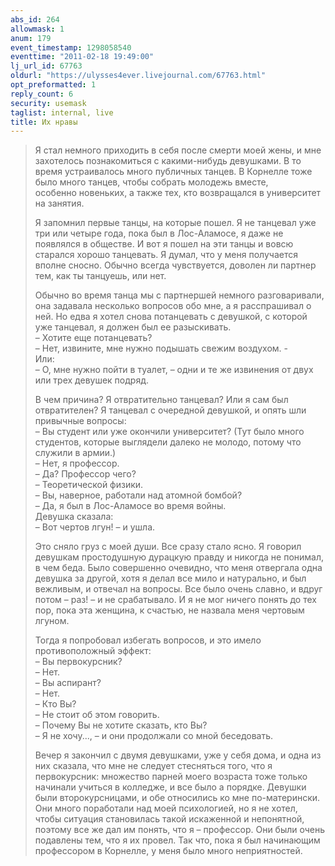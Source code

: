 ```yaml
---
abs_id: 264
allowmask: 1
anum: 179
event_timestamp: 1298058540
eventtime: "2011-02-18 19:49:00"
lj_url_id: 67763
oldurl: "https://ulysses4ever.livejournal.com/67763.html"
opt_preformatted: 1
reply_count: 6
security: usemask
taglist: internal, live
title: Их нравы
---
```


> Я стал немного приходить в себя после смерти моей жены, и мне
> захотелось познакомиться с какими-нибудь девушками. В то время
> устраивалось много публичных танцев. В Корнелле тоже было много
> танцев, чтобы собрать молодежь вместе, особенно новеньких, а также
> тех, кто возвращался в университет на занятия.  
>   
> Я запомнил первые танцы, на которые пошел. Я не танцевал уже три или
> четыре года, пока был в Лос-Аламосе, я даже не появлялся в обществе. И
> вот я пошел на эти танцы и вовсю старался хорошо танцевать. Я думал,
> что у меня получается вполне сносно. Обычно всегда чувствуется,
> доволен ли партнер тем, как ты танцуешь, или нет.  
>   
> Обычно во время танца мы с партнершей немного разговаривали, она
> задавала несколько вопросов обо мне, а я расспрашивал о ней. Но едва я
> хотел снова потанцевать с девушкой, с которой уже танцевал, я должен
> был ее разыскивать.  
> – Хотите еще потанцевать?  
> – Нет, извините, мне нужно подышать свежим воздухом. -  
> Или:  
> – О, мне нужно пойти в туалет, – одни и те же извинения от двух или
> трех девушек подряд.  
>   
> В чем причина? Я отвратительно танцевал? Или я сам был отвратителен? Я
> танцевал с очередной девушкой, и опять шли привычные вопросы:  
> – Вы студент или уже окончили университет? (Тут было много студентов,
> которые выглядели далеко не молодо, потому что служили в армии.)  
> – Нет, я профессор.  
> – Да? Профессор чего?  
> – Теоретической физики.  
> – Вы, наверное, работали над атомной бомбой?  
> – Да, я был в Лос-Аламосе во время войны.  
> Девушка сказала:  
> – Вот чертов лгун! – и ушла.  
>   
> Это сняло груз с моей души. Все сразу стало ясно. Я говорил девушкам
> простодушную дурацкую правду и никогда не понимал, в чем беда. Было
> совершенно очевидно, что меня отвергала одна девушка за другой, хотя я
> делал все мило и натурально, и был вежливым, и отвечал на вопросы. Все
> было очень славно, и вдруг потом – раз! – и не срабатывало. И я не мог
> ничего понять до тех пор, пока эта женщина, к счастью, не назвала меня
> чертовым лгуном.  
>   
> Тогда я попробовал избегать вопросов, и это имело противоположный
> эффект:  
> – Вы первокурсник?  
> – Нет.  
> – Вы аспирант?  
> – Нет.  
> – Кто Вы?  
> – Не стоит об этом говорить.  
> – Почему Вы не хотите сказать, кто Вы?  
> – Я не хочу..., – и они продолжали со мной беседовать.  
>   
> Вечер я закончил с двумя девушками, уже у себя дома, и одна из них
> сказала, что мне не следует стесняться того, что я первокурсник:
> множество парней моего возраста тоже только начинали учиться в
> колледже, и все было а порядке. Девушки были второкурсницами, и обе
> относились ко мне по-матерински. Они много поработали над моей
> психологией, но я не хотел, чтобы ситуация становилась такой
> искаженной и непонятной, поэтому все же дал им понять, что я –
> профессор. Они были очень подавлены тем, что я их провел. Так что,
> пока я был начинающим профессором в Корнелле, у меня было много
> неприятностей.

